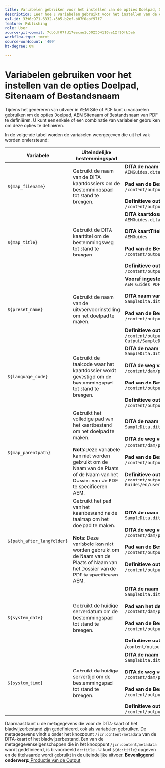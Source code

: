 ```yaml
---
title: Variabelen gebruiken voor het instellen van de opties Doelpad, Sitenaam of Bestandsnaam
description: Leer hoe u variabelen gebruikt voor het instellen van de opties Pad bestemming, Sitenaam of Bestandsnaam. In AEM Guides ondersteunde variabelen voor 'out-of-the-box'.
exl-id: 3396c971-6332-45b5-b2ef-b07f0abf97f7
feature: Publishing
role: User
source-git-commit: 7db3df07fd17eecae1c502554118ca12f95fb5ab
workflow-type: tm+mt
source-wordcount: '409'
ht-degree: 0%

---
```


# Variabelen gebruiken voor het instellen van de opties Doelpad, Sitenaam of Bestandsnaam


Tijdens het genereren van uitvoer in AEM Site of PDF kunt u variabelen gebruiken om de opties Doelpad, AEM Sitenaam of Bestandsnaam van PDF te definiëren. U kunt een enkele of een combinatie van variabelen gebruiken om deze opties te definiëren.

In de volgende tabel worden de variabelen weergegeven die uit het vak worden ondersteund:

| Variabele | Uiteindelijke bestemmingspad | Voorbeeld |
| --- | --- | --- |
| `${map_filename}` | Gebruikt de naam van de DITA kaartdossiers om de bestemmingspad tot stand te brengen. | **DITA de naam van het kaartdossier**:<br>`AEMGuides.ditamap`<br><br>**Pad van de Bestemming** gevormd als:<br>`/content/output/sites/${map_filename}`<br><br>**Definitieve outputplaats**:<br>`/content/output/sites/aemGuides/AEMGuides.html` |
| `${map_title}` | Gebruikt de DITA kaarttitel om de bestemmingsweg tot stand te brengen. | **DITA kaartdossier - naam**:<br>`AEMGuides.ditamap`<br><br>**DITA kaartTitel**:<br>`AEMGuides`<br><br>**Pad van de Bestemming** gevormd als:<br>`/content/output/sites/${map_title}`<br><br>**Definitieve outputplaats**:<br>`/content/output/sites/AEMGuides/AEMGuides.html` |
| `${preset_name}` | Gebruikt de naam van de uitvoervoorinstelling om het doelpad te maken. | **Vooraf ingestelde Output Naam**:<br>`AEM Guides PDF Output`<br><br>**DITA naam van het kaartdossier**:<br>`SampleDita.ditamap`<br><br>**Pad van de Bestemming** gevormd als:<br>`/content/output/sites/${preset_name}`<br><br>**Definitieve outputplaats**:<br>`/content/output/sites/AEM Guides PDF Output/SampleDita.html` |
| `${language_code}` | Gebruikt de taalcode waar het kaartdossier wordt gevestigd om de bestemmingspad tot stand te brengen. | **DITA de naam van het kaartdossier**:<br>`SampleDita.ditamap`<br><br>**DITA de weg van het kaartdossier**:<br>`/content/dam/projects/AEM-Guides/en/user-guide/`<br><br>**Pad van de Bestemming** gevormd als:<br>`/content/output/sites/${language_code}`<br><br>**Definitieve outputplaats**:<br>`/content/output/sites/en/SampleDita.html` |
| `${map_parentpath}` | Gebruikt het volledige pad van het kaartbestand om het doelpad te maken.<br><br>**Nota**:Deze variabele kan niet worden gebruikt om de Naam van de Plaats of de Naam van het Dossier van de PDF te specificeren AEM. | **DITA de naam van het kaartdossier**:<br>`SampleDita.ditamap`<br><br>**DITA de weg van het kaartdossier**:<br>`/content/dam/projects/AEM-Guides/en/user-guide`/<br><br>**Pad van de Bestemming** gevormd als:<br>`/content/output/sites/${map_parentpath}`<br><br>**Definitieve outputplaats**:<br>`/content/output/sites/content/dam/projects/AEM-Guides/en/user-guide/SampleDita.html` |
| `${path_after_langfolder}` | Gebruikt het pad van het kaartbestand na de taalmap om het doelpad te maken.<br><br>**Nota**: Deze variabele kan niet worden gebruikt om de Naam van de Plaats of Naam van het Dossier van de PDF te specificeren AEM. | **DITA de naam van het kaartdossier**:<br>`SampleDita.ditamap`<br><br>**DITA de weg van het kaartdossier**:<br>`/content/dam/projects/AEM-Guides/en/user-guide/`<br><br>**Pad van de Bestemming** gevormd als:<br>`/content/output/sites/${path\_after\_langfolder}`<br><br>**Definitieve outputplaats**:<br>`/content/output/sites/user-guide/SampleDita.html` |
| `${system_date}` | Gebruikt de huidige serverdatum om de bestemmingspad tot stand te brengen. | **DITA de naam van het kaartdossier**: <br> `SampleDita.ditamap` <br><br> **Pad van het de kaartdossier DITA:** <br> `/content/dam/projects/AEM-Guides/en/user-guide/` <br><br> **Pad van de Bestemming** gevormd als: <br> `/content/output/sites/${system_date}` <br> <br> **Definitieve outputplaats:** <br> /`content/output/sites/08252023/SampleDita.html` |
| `${system_time}` | Gebruikt de huidige servertijd om de bestemmingspad tot stand te brengen. | **DITA de naam van het kaartdossier:** <br>`SampleDita.ditamap` <br> <br> **DITA de weg van het kaartdossier:** <br>`/content/dam/projects/AEM-Guides/en/user-guide/` <br><Br>**Pad van de Bestemming** gevormd als: <br> `/content/output/sites/${system_time}`<br><br>**Definitieve outputplaats:**<br>`/content/output/sites/055612/SampleDita.html` |

Daarnaast kunt u de metagegevens die voor de DITA-kaart of het bladwijzerbestand zijn gedefinieerd, ook als variabelen gebruiken. De metagegevens vindt u onder het knooppunt `/jcr:content/metadata` van de DITA-kaart of het bladwijzerbestand. Een van de metagegevenseigenschappen die in het knooppunt `/jcr:content/metadata` wordt gedefinieerd, is bijvoorbeeld `dc:title` . U kunt `${dc:title}` opgeven en de titelwaarde wordt gebruikt in de uiteindelijke uitvoer.
**Bovenliggend onderwerp:**[ Productie van de Output ](generate-output.md)
